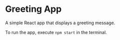 # Greeting App

A simple React app that displays a greeting message.

To run the app, execute `npm start` in the terminal.